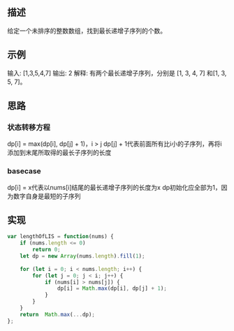  ## 描述
给定一个未排序的整数数组，找到最长递增子序列的个数。

## 示例
输入: [1,3,5,4,7]
输出: 2
解释: 有两个最长递增子序列，分别是 [1, 3, 4, 7] 和[1, 3, 5, 7]。

## 思路

### 状态转移方程
dp[i] = max(dp[i], dp[j] + 1)，i > j
dp[j] + 1代表前面所有比i小的子序列，再将i添加到末尾所取得的最长子序列的长度

### basecase
dp[i] = x代表以nums[i]结尾的最长递增子序列的长度为x
dp初始化应全部为1，因为数字自身是最短的子序列


## 实现
```js
var lengthOfLIS = function(nums) {
    if (nums.length <= 0)
        return 0;
    let dp = new Array(nums.length).fill(1);
    
    for (let i = 0; i < nums.length; i++) {
        for (let j = 0; j < i; j++) {
            if (nums[i] > nums[j]) {
                dp[i] = Math.max(dp[i], dp[j] + 1);
            }
        }
    }
    return  Math.max(...dp);
};
```